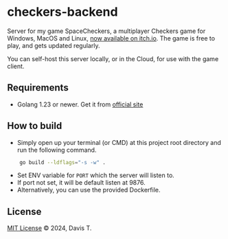 # checkers-backend

Server for my game SpaceCheckers, a multiplayer Checkers game for Windows, MacOS and Linux, [now available on itch.io](https://longwater1234.itch.io/spacecheckers). The game is free to play, and gets updated regularly.

You can self-host this server locally, or in the Cloud, for use with the game client.

## Requirements

- Golang 1.23 or newer. Get it from [official site](https://go.dev/dl/)

## How to build

- Simply open up your terminal (or CMD) at this project root directory and run the following command.

```bash
    go build --ldflags="-s -w" .
```

- Set ENV variable for `PORT` which the server will listen to.
- If port not set, it will be default listen at 9876.
- Alternatively, you can use the provided Dockerfile.


## License 

[MIT License](LICENSE) &copy; 2024, Davis T.